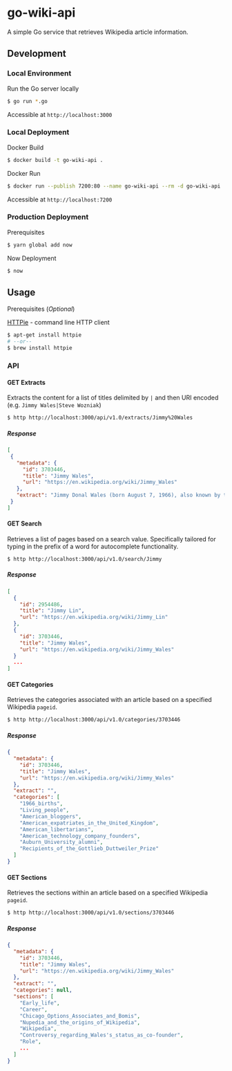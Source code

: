 # go-wiki-api

A simple Go service that retrieves Wikipedia article information.

## Development

### Local Environment

Run the Go server locally

```bash
$ go run *.go
```

Accessible at `http://localhost:3000`

### Local Deployment

Docker Build

```bash
$ docker build -t go-wiki-api .
```

Docker Run

```bash
$ docker run --publish 7200:80 --name go-wiki-api --rm -d go-wiki-api
```

Accessible at `http://localhost:7200`

### Production Deployment

Prerequisites

```bash
$ yarn global add now
```

Now Deployment

```bash
$ now
```

## Usage

Prerequisites (*Optional*)

[HTTPie](https://httpie.org/) - command line HTTP client

```bash
$ apt-get install httpie
# --or--
$ brew install httpie
```

### API

#### GET Extracts

Extracts the content for a list of titles delimited by `|` and then URI encoded (e.g. `Jimmy Wales|Steve Wozniak`)

```bash
$ http http://localhost:3000/api/v1.0/extracts/Jimmy%20Wales
```

##### Response

```json
[
 {
   "metadata": {
     "id": 3703446,
     "title": "Jimmy Wales",
     "url": "https://en.wikipedia.org/wiki/Jimmy_Wales"
   },
   "extract": "Jimmy Donal Wales (born August 7, 1966), also known by the online moniker \"Jimbo\", is an American..."
 }
]
```

#### GET Search

Retrieves a list of pages based on a search value. Specifically tailored for typing in the prefix of a word for autocomplete functionality.

```bash
$ http http://localhost:3000/api/v1.0/search/Jimmy
```

##### Response

```json
[
  {
    "id": 2954486,
    "title": "Jimmy Lin",
    "url": "https://en.wikipedia.org/wiki/Jimmy_Lin"
  },
  {
    "id": 3703446,
    "title": "Jimmy Wales",
    "url": "https://en.wikipedia.org/wiki/Jimmy_Wales"
  }
  ...
]
```

#### GET Categories

Retrieves the categories associated with an article based on a specified Wikipedia `pageid`.

```bash
$ http http://localhost:3000/api/v1.0/categories/3703446
```

##### Response

```json
{
  "metadata": {
    "id": 3703446,
    "title": "Jimmy Wales",
    "url": "https://en.wikipedia.org/wiki/Jimmy_Wales"
  },
  "extract": "",
  "categories": [
    "1966_births",
    "Living_people",
    "American_bloggers",
    "American_expatriates_in_the_United_Kingdom",
    "American_libertarians",
    "American_technology_company_founders",
    "Auburn_University_alumni",
    "Recipients_of_the_Gottlieb_Duttweiler_Prize"
  ]
}
```

#### GET Sections

Retrieves the sections within an article based on a specified Wikipedia `pageid`.

```bash
$ http http://localhost:3000/api/v1.0/sections/3703446
```

##### Response

```json
{
  "metadata": {
    "id": 3703446,
    "title": "Jimmy Wales",
    "url": "https://en.wikipedia.org/wiki/Jimmy_Wales"
  },
  "extract": "",
  "categories": null,
  "sections": [
    "Early_life",
    "Career",
    "Chicago_Options_Associates_and_Bomis",
    "Nupedia_and_the_origins_of_Wikipedia",
    "Wikipedia",
    "Controversy_regarding_Wales's_status_as_co-founder",
    "Role",
    ...
  ]
}
```